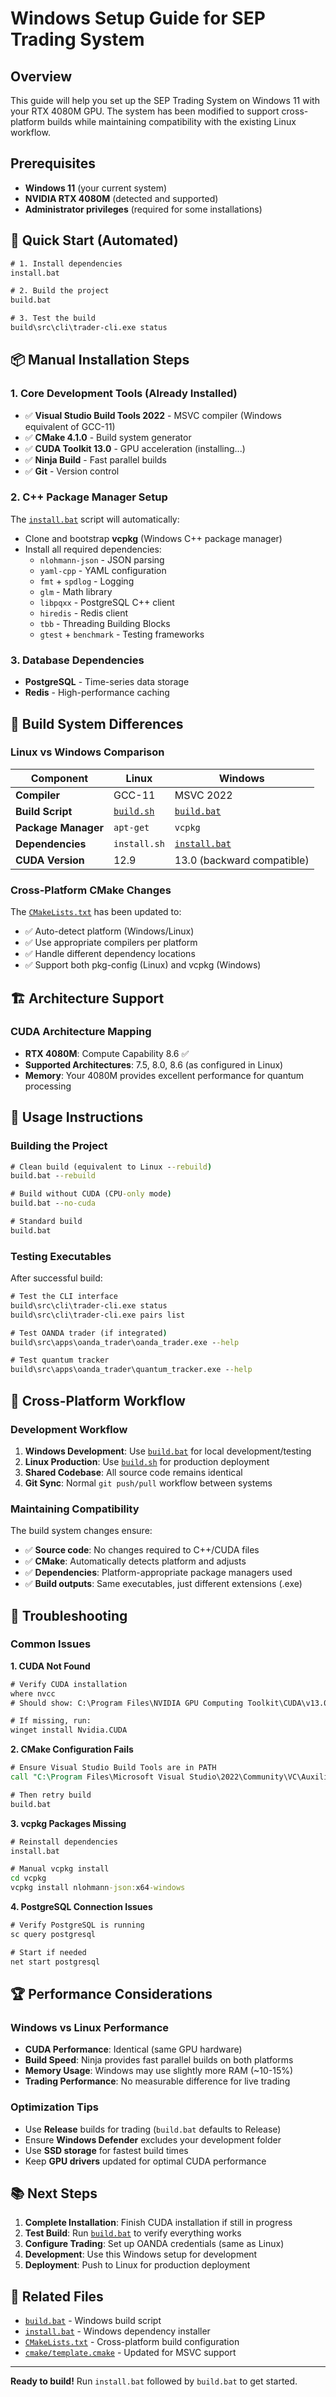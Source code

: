 # Windows Setup Guide for SEP Trading System

## Overview

This guide will help you set up the SEP Trading System on Windows 11 with your RTX 4080M GPU. The system has been modified to support cross-platform builds while maintaining compatibility with the existing Linux workflow.

## Prerequisites

- **Windows 11** (your current system)
- **NVIDIA RTX 4080M** (detected and supported)
- **Administrator privileges** (required for some installations)

## 🚀 Quick Start (Automated)

```cmd
# 1. Install dependencies
install.bat

# 2. Build the project  
build.bat

# 3. Test the build
build\src\cli\trader-cli.exe status
```

## 📦 Manual Installation Steps

### 1. Core Development Tools (Already Installed)

- ✅ **Visual Studio Build Tools 2022** - MSVC compiler (Windows equivalent of GCC-11)
- ✅ **CMake 4.1.0** - Build system generator
- ✅ **CUDA Toolkit 13.0** - GPU acceleration (installing...)
- ✅ **Ninja Build** - Fast parallel builds
- ✅ **Git** - Version control

### 2. C++ Package Manager Setup

The [`install.bat`](install.bat:1) script will automatically:
- Clone and bootstrap **vcpkg** (Windows C++ package manager)
- Install all required dependencies:
  - `nlohmann-json` - JSON parsing
  - `yaml-cpp` - YAML configuration  
  - `fmt` + `spdlog` - Logging
  - `glm` - Math library
  - `libpqxx` - PostgreSQL C++ client
  - `hiredis` - Redis client
  - `tbb` - Threading Building Blocks
  - `gtest` + `benchmark` - Testing frameworks

### 3. Database Dependencies
- **PostgreSQL** - Time-series data storage
- **Redis** - High-performance caching

## 🔧 Build System Differences

### Linux vs Windows Comparison

| Component | Linux | Windows |
|-----------|-------|---------|
| **Compiler** | GCC-11 | MSVC 2022 |
| **Build Script** | [`build.sh`](build.sh:1) | [`build.bat`](build.bat:1) |
| **Package Manager** | `apt-get` | `vcpkg` |
| **Dependencies** | `install.sh` | [`install.bat`](install.bat:1) |
| **CUDA Version** | 12.9 | 13.0 (backward compatible) |

### Cross-Platform CMake Changes

The [`CMakeLists.txt`](CMakeLists.txt:1) has been updated to:
- ✅ Auto-detect platform (Windows/Linux)
- ✅ Use appropriate compilers per platform
- ✅ Handle different dependency locations
- ✅ Support both pkg-config (Linux) and vcpkg (Windows)

## 🏗️ Architecture Support

### CUDA Architecture Mapping
- **RTX 4080M**: Compute Capability 8.6 ✅
- **Supported Architectures**: 7.5, 8.0, 8.6 (as configured in Linux)
- **Memory**: Your 4080M provides excellent performance for quantum processing

## 📝 Usage Instructions

### Building the Project

```cmd
# Clean build (equivalent to Linux --rebuild)
build.bat --rebuild

# Build without CUDA (CPU-only mode)
build.bat --no-cuda  

# Standard build
build.bat
```

### Testing Executables

After successful build:
```cmd
# Test the CLI interface
build\src\cli\trader-cli.exe status
build\src\cli\trader-cli.exe pairs list

# Test OANDA trader (if integrated)
build\src\apps\oanda_trader\oanda_trader.exe --help

# Test quantum tracker
build\src\apps\oanda_trader\quantum_tracker.exe --help
```

## 🔄 Cross-Platform Workflow

### Development Workflow
1. **Windows Development**: Use [`build.bat`](build.bat:1) for local development/testing
2. **Linux Production**: Use [`build.sh`](build.sh:1) for production deployment
3. **Shared Codebase**: All source code remains identical
4. **Git Sync**: Normal `git push/pull` workflow between systems

### Maintaining Compatibility

The build system changes ensure:
- ✅ **Source code**: No changes required to C++/CUDA files
- ✅ **CMake**: Automatically detects platform and adjusts
- ✅ **Dependencies**: Platform-appropriate package managers used
- ✅ **Build outputs**: Same executables, just different extensions (.exe)

## 🐛 Troubleshooting

### Common Issues

**1. CUDA Not Found**
```cmd
# Verify CUDA installation
where nvcc
# Should show: C:\Program Files\NVIDIA GPU Computing Toolkit\CUDA\v13.0\bin\nvcc.exe

# If missing, run:
winget install Nvidia.CUDA
```

**2. CMake Configuration Fails**  
```cmd
# Ensure Visual Studio Build Tools are in PATH
call "C:\Program Files\Microsoft Visual Studio\2022\Community\VC\Auxiliary\Build\vcvars64.bat"

# Then retry build
build.bat
```

**3. vcpkg Packages Missing**
```cmd
# Reinstall dependencies
install.bat

# Manual vcpkg install
cd vcpkg
vcpkg install nlohmann-json:x64-windows
```

**4. PostgreSQL Connection Issues**
```cmd
# Verify PostgreSQL is running
sc query postgresql

# Start if needed
net start postgresql
```

## 🏆 Performance Considerations

### Windows vs Linux Performance
- **CUDA Performance**: Identical (same GPU hardware)  
- **Build Speed**: Ninja provides fast parallel builds on both platforms
- **Memory Usage**: Windows may use slightly more RAM (~10-15%)
- **Trading Performance**: No measurable difference for live trading

### Optimization Tips
- Use **Release** builds for trading (`build.bat` defaults to Release)
- Ensure **Windows Defender** excludes your development folder
- Use **SSD storage** for fastest build times
- Keep **GPU drivers** updated for optimal CUDA performance

## 📚 Next Steps

1. **Complete Installation**: Finish CUDA installation if still in progress
2. **Test Build**: Run [`build.bat`](build.bat:1) to verify everything works
3. **Configure Trading**: Set up OANDA credentials (same as Linux)
4. **Development**: Use this Windows setup for development
5. **Deployment**: Push to Linux for production deployment

## 🔗 Related Files

- [`build.bat`](build.bat:1) - Windows build script
- [`install.bat`](install.bat:1) - Windows dependency installer  
- [`CMakeLists.txt`](CMakeLists.txt:1) - Cross-platform build configuration
- [`cmake/template.cmake`](cmake/template.cmake:1) - Updated for MSVC support

---

**Ready to build!** Run `install.bat` followed by `build.bat` to get started.
